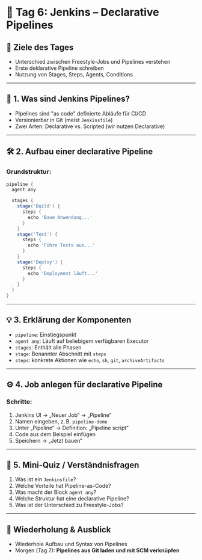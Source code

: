 
# 📅 Tag 6: Jenkins – Declarative Pipelines

## 🎯 Ziele des Tages
- Unterschied zwischen Freestyle-Jobs und Pipelines verstehen
- Erste deklarative Pipeline schreiben
- Nutzung von Stages, Steps, Agents, Conditions

---

## 🧠 1. Was sind Jenkins Pipelines?

- Pipelines sind "as code" definierte Abläufe für CI/CD
- Versionierbar in Git (meist `Jenkinsfile`)
- Zwei Arten: Declarative vs. Scripted (wir nutzen Declarative)

---

## 🛠️ 2. Aufbau einer declarative Pipeline

### Grundstruktur:
```groovy
pipeline {
  agent any

  stages {
    stage('Build') {
      steps {
        echo 'Baue Anwendung...'
      }
    }
    stage('Test') {
      steps {
        echo 'Führe Tests aus...'
      }
    }
    stage('Deploy') {
      steps {
        echo 'Deployment läuft...'
      }
    }
  }
}
```

---

## 💡 3. Erklärung der Komponenten

- `pipeline`: Einstiegspunkt
- `agent any`: Läuft auf beliebigem verfügbaren Executor
- `stages`: Enthält alle Phasen
- `stage`: Benannter Abschnitt mit `steps`
- `steps`: konkrete Aktionen wie `echo`, `sh`, `git`, `archiveArtifacts`

---

## ⚙️ 4. Job anlegen für declarative Pipeline

### Schritte:
1. Jenkins UI → „Neuer Job“ → „Pipeline“
2. Namen eingeben, z. B. `pipeline-demo`
3. Unter „Pipeline“ → Definition: „Pipeline script“
4. Code aus dem Beispiel einfügen
5. Speichern → „Jetzt bauen“

---

## 🧪 5. Mini-Quiz / Verständnisfragen

1. Was ist ein `Jenkinsfile`?
2. Welche Vorteile hat Pipeline-as-Code?
3. Was macht der Block `agent any`?
4. Welche Struktur hat eine declarative Pipeline?
5. Was ist der Unterschied zu Freestyle-Jobs?

---

## 🔁 Wiederholung & Ausblick

- Wiederhole Aufbau und Syntax von Pipelines
- Morgen (Tag 7): **Pipelines aus Git laden und mit SCM verknüpfen**
